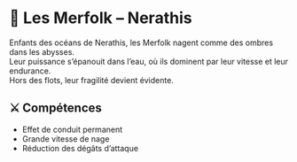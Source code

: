# 🌊 Les Merfolk – Nerathis

Enfants des océans de Nerathis, les Merfolk nagent comme des ombres dans les abysses.  
Leur puissance s’épanouit dans l’eau, où ils dominent par leur vitesse et leur endurance.  
Hors des flots, leur fragilité devient évidente.

## ⚔️ Compétences
- Effet de conduit permanent  
- Grande vitesse de nage  
- Réduction des dégâts d’attaque  
